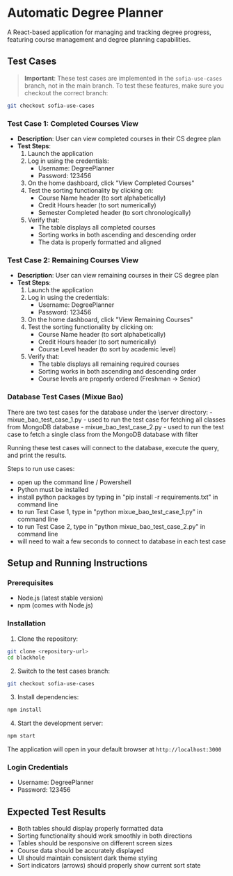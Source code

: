 # Automatic Degree Planner

A React-based application for managing and tracking degree progress, featuring course management and degree planning capabilities.

## Test Cases

> **Important**: These test cases are implemented in the `sofia-use-cases` branch, not in the main branch. To test these features, make sure you checkout the correct branch:
```bash
git checkout sofia-use-cases
```

### Test Case 1: Completed Courses View
- **Description**: User can view completed courses in their CS degree plan
- **Test Steps**:
  1. Launch the application
  2. Log in using the credentials:
     - Username: DegreePlanner
     - Password: 123456
  3. On the home dashboard, click "View Completed Courses"
  4. Test the sorting functionality by clicking on:
     - Course Name header (to sort alphabetically)
     - Credit Hours header (to sort numerically)
     - Semester Completed header (to sort chronologically)
  5. Verify that:
     - The table displays all completed courses
     - Sorting works in both ascending and descending order
     - The data is properly formatted and aligned

### Test Case 2: Remaining Courses View
- **Description**: User can view remaining courses in their CS degree plan
- **Test Steps**:
  1. Launch the application
  2. Log in using the credentials:
     - Username: DegreePlanner
     - Password: 123456
  3. On the home dashboard, click "View Remaining Courses"
  4. Test the sorting functionality by clicking on:
     - Course Name header (to sort alphabetically)
     - Credit Hours header (to sort numerically)
     - Course Level header (to sort by academic level)
  5. Verify that:
     - The table displays all remaining required courses
     - Sorting works in both ascending and descending order
     - Course levels are properly ordered (Freshman → Senior)

### Database Test Cases (Mixue Bao)
There are two test cases for the database under the \server directory:
	- mixue_bao_test_case_1.py - used to run the test case for fetching all classes from MongoDB database
	- mixue_bao_test_case_2.py - used to run the test case to fetch a single class from the MongoDB database with filter
	
Running these test cases will connect to the database, execute the query, and print the results.

Steps to run use cases:
- open up the command line / Powershell
- Python must be installed
- install python packages by typing in "pip install -r requirements.txt" in command line
- to run Test Case 1, type in "python mixue_bao_test_case_1.py" in command line
- to run Test Case 2, type in "python mixue_bao_test_case_2.py" in command line
- will need to wait a few seconds to connect to database in each test case
	 
## Setup and Running Instructions

### Prerequisites
- Node.js (latest stable version)
- npm (comes with Node.js)

### Installation

1. Clone the repository:
```bash
git clone <repository-url>
cd blackhole
```

2. Switch to the test cases branch:
```bash
git checkout sofia-use-cases
```

3. Install dependencies:
```bash
npm install
```

4. Start the development server:
```bash
npm start
```

The application will open in your default browser at `http://localhost:3000`

### Login Credentials
- Username: DegreePlanner
- Password: 123456

## Expected Test Results
- Both tables should display properly formatted data
- Sorting functionality should work smoothly in both directions
- Tables should be responsive on different screen sizes
- Course data should be accurately displayed
- UI should maintain consistent dark theme styling
- Sort indicators (arrows) should properly show current sort state
